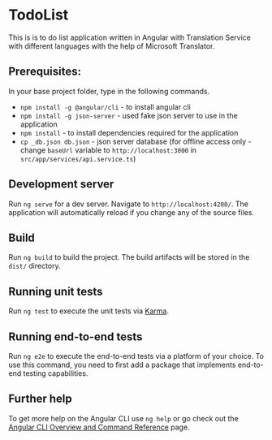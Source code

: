# TodoList

This is is to do list application written in Angular with Translation Service with different languages with the help of Microsoft Translator.

## Prerequisites:

In your base project folder, type in the following commands.

- `npm install -g @angular/cli` - to install angular cli
- `npm install -g json-server` - used fake json server to use in the application
- `npm install` - to install dependencies required for the application
- `cp _db.json db.json` - json server database (for offline access only - change `baseUrl` variable to `http://localhost:3000` in `src/app/services/api.service.ts`)

## Development server

Run `ng serve` for a dev server. Navigate to `http://localhost:4200/`. The application will automatically reload if you change any of the source files.

## Build

Run `ng build` to build the project. The build artifacts will be stored in the `dist/` directory.

## Running unit tests

Run `ng test` to execute the unit tests via [Karma](https://karma-runner.github.io).

## Running end-to-end tests

Run `ng e2e` to execute the end-to-end tests via a platform of your choice. To use this command, you need to first add a package that implements end-to-end testing capabilities.

## Further help

To get more help on the Angular CLI use `ng help` or go check out the [Angular CLI Overview and Command Reference](https://angular.io/cli) page.
